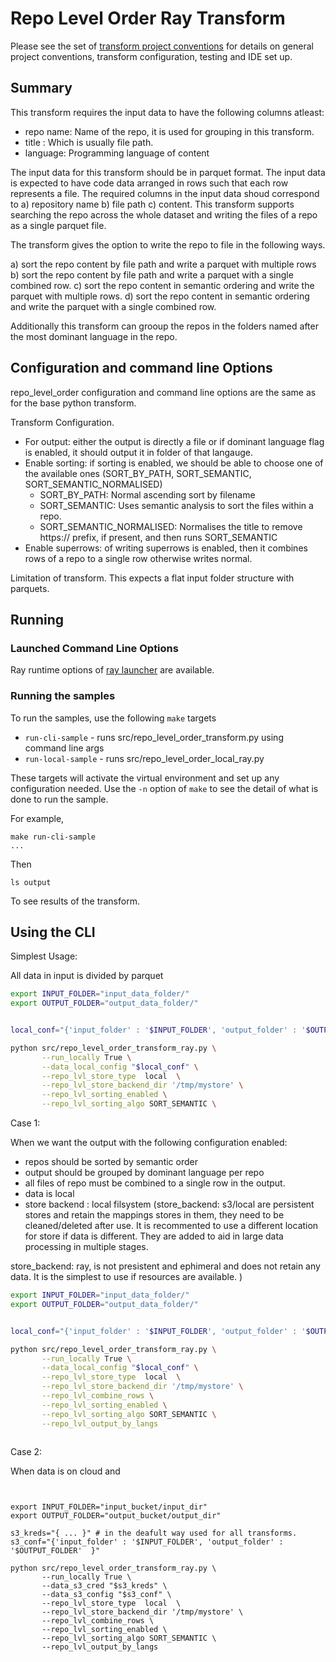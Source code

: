 # Repo Level Order Ray Transform 

Please see the set of
[transform project conventions](../../../README.md#transform-project-conventions)
for details on general project conventions, transform configuration,
testing and IDE set up.

## Summary 

This transform requires the input data to have the following columns atleast: 

- repo name: Name of the repo, it is used for grouping in this transform.
- title : Which is usually file path.
- language: Programming language of content

The input data for this transform should be in parquet format. The input data is expected to have code data arranged in rows
such that each row represents a file. The required columns in the input data shoud correspond to a) repository name b) file path
c) content. This transform supports searching the repo across the whole dataset and writing the files of a repo as a single 
parquet file. 

The transform gives the option to write the repo to file in the following ways.

a) sort the repo content by file path and write a parquet with multiple rows
b) sort the repo content by file path and write a parquet with a single combined row.
c) sort the repo content in semantic ordering and write the parquet with multiple rows.
d) sort the repo content in semantic ordering and write the parquet with a single combined row.

Additionally this transform can grooup the repos in the folders named after the most dominant language in the repo.


## Configuration and command line Options

repo_level_order configuration and command line options are the same as for the base python transform. 

Transform Configuration.

- For output:
   either the output is directly a file or if dominant language flag is enabled, it should output
   it in folder of that langauge.
- Enable sorting: 
   if sorting is enabled, we should be able to choose one of the available ones (SORT_BY_PATH, SORT_SEMANTIC, SORT_SEMANTIC_NORMALISED)
     - SORT_BY_PATH: Normal ascending sort by filename
     - SORT_SEMANTIC: Uses semantic analysis to sort the files within a repo.
     - SORT_SEMANTIC_NORMALISED: Normalises the title to remove https:// prefix, if present, and then runs SORT_SEMANTIC
- Enable superrows:
   of writing superrows is enabled, then it combines rows of a repo to a single row otherwise writes normal.


Limitation of transform. This expects a flat input folder structure with parquets.


## Running

### Launched Command Line Options 

Ray runtime options of [ray launcher](../../../../data-processing-lib/doc/ray-launcher-options.md) are available.

### Running the samples

To run the samples, use the following `make` targets

* `run-cli-sample` - runs src/repo_level_order_transform.py using command line args
* `run-local-sample` - runs src/repo_level_order_local_ray.py

These targets will activate the virtual environment and set up any configuration needed.
Use the `-n` option of `make` to see the detail of what is done to run the sample.

For example, 
```shell
make run-cli-sample
...
```
Then 
```shell
ls output
```
To see results of the transform.


## Using the CLI

Simplest Usage:

All data in input is divided by parquet 

```sh
export INPUT_FOLDER="input_data_folder/"
export OUTPUT_FOLDER="output_data_folder/"


local_conf="{'input_folder' : '$INPUT_FOLDER', 'output_folder' : '$OUTPUT_FOLDER'  }"

python src/repo_level_order_transform_ray.py \
       --run_locally True \
       --data_local_config "$local_conf" \
       --repo_lvl_store_type  local  \
       --repo_lvl_store_backend_dir '/tmp/mystore' \
       --repo_lvl_sorting_enabled \
       --repo_lvl_sorting_algo SORT_SEMANTIC \
```


Case 1:

When we want the output with the following configuration enabled:
- repos should be sorted by semantic order
- output should be grouped by dominant language per repo
- all files of repo must be combined to a single row in the output.
- data is local
- store backend : local filsystem
(store_backend: s3/local are persistent stores and retain the mappings stores in them, they need to be cleaned/deleted after use. It is recommented to use a different location for store if data is different. They are added to aid in large data processing in multiple stages.

store_backend: ray, is not presistent and ephimeral and does not retain any data.
  It is the simplest to use if resources are available.
)

```sh
export INPUT_FOLDER="input_data_folder/"
export OUTPUT_FOLDER="output_data_folder/"


local_conf="{'input_folder' : '$INPUT_FOLDER', 'output_folder' : '$OUTPUT_FOLDER'  }"

python src/repo_level_order_transform_ray.py \
       --run_locally True \
       --data_local_config "$local_conf" \
       --repo_lvl_store_type  local  \
       --repo_lvl_store_backend_dir '/tmp/mystore' \
       --repo_lvl_combine_rows \
       --repo_lvl_sorting_enabled \
       --repo_lvl_sorting_algo SORT_SEMANTIC \
       --repo_lvl_output_by_langs
        
```

Case 2:

When data is on cloud and 

```shell


export INPUT_FOLDER="input_bucket/input_dir"
export OUTPUT_FOLDER="output_bucket/output_dir"

s3_kreds="{ ... }" # in the deafult way used for all transforms. 
s3_conf="{'input_folder' : '$INPUT_FOLDER', 'output_folder' : '$OUTPUT_FOLDER'  }"

python src/repo_level_order_transform_ray.py \
       --run_locally True \
       --data_s3_cred "$s3_kreds" \
       --data_s3_config "$s3_conf" \
       --repo_lvl_store_type  local  \
       --repo_lvl_store_backend_dir '/tmp/mystore' \
       --repo_lvl_combine_rows \
       --repo_lvl_sorting_enabled \
       --repo_lvl_sorting_algo SORT_SEMANTIC \
       --repo_lvl_output_by_langs   
```
